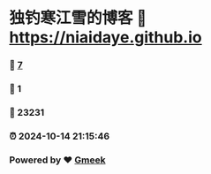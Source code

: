 # 独钓寒江雪的博客 :link: https://niaidaye.github.io 
### :page_facing_up: [7](https://niaidaye.github.io/tag.html) 
### :speech_balloon: 1 
### :hibiscus: 23231 
### :alarm_clock: 2024-10-14 21:15:46 
### Powered by :heart: [Gmeek](https://github.com/Meekdai/Gmeek)
